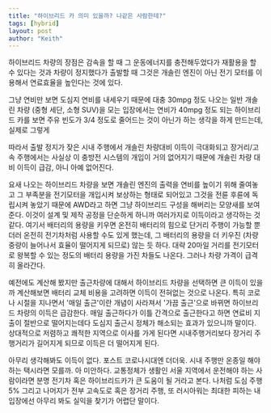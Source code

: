 ```yaml
---
title: "하이브리드 카 의미 있을까? 나같은 사람한테?"
tags: [hybrid]
layout: post
author: "Keith"
---
```


하이브리드 차량의 장점은 감속을 할 때 그 운동에너지를 충전해두었다가 재활용을 할 수 있다는 것과 차량이 정지했다가 출발할 때 그것은 개솔린 엔진이 아닌 전기 모터를 이용해서 연료효율을 높인다는 것에 있다. 

그냥 연비만 보면 도심지 연비를 내세우기 때문에 대충 30mpg 정도 나오는 일반 개솔린 차량 (중형 세단, 소형 SUV)을 모는 입장에서는 연비가 40mpg 정도 되는 하이브리드 카를 보면 주유 빈도가 3/4 정도로 줄어드는 것이 아닌가 하는 생각을 하게 만드는데, 실제로 그렇게 

따라서 출발 정지가 잦은 시내 주행에서 개솔린 차량대비 이득이 극대화되고 장거리/고속 주행에서는 사실상 이 충방전 시스템의 개입이 거의 없어지기 때문에 개솔린 차량 대비 이득이 급감, 아니 아예 없어진다.

요새 나오는 하이브리드 차량을 보면 개솔린 엔진의 출력을 연비를 높이기 위해 줄여놓고 그 부족분을 전기모터을 개입시켜 보상하는 형태로 되어있고 그것을 전륜 후륜에 독립시켜 놓았기 때문에 AWD라고 하면 그냥 하이브리드 구성을 해버리는 모양새를 보여준다. 이것이 설계 및 제작 공정을 단순하게 하니까 여러가지로 이득이라고 생각하는 것 같다. 여기서 배터리의 용량을 키우면 온전히 배터리의 힘으로 단거리 주행이 가능할 뿐더러 온전히 전기차처럼 사용할 수도 있게 했는데, 그 배터리의 용량을 더 키우진 (차량 중량이 늘어나서 효율이 떨어지게 되므로) 않는 듯 하다. 대략 20마일 거리를 전기모터로 왕복할 수 있는 정도의 배터리 용량을 가진 차들도 나온다. 그러나 차량 가격이 급격히 올라간다.

예전에도 계산해 봤지만 출근차량에 대해서 하이브리드 차량을 선택하면 큰 이득이 있을까 계산해보면 배터리 교체 비용을 고려하면 이득이 전혀없는 것으로 나온다. 특히 코로나 시절을 지나면서 '매일 출근'이란 개념이 사라져서 '가끔 출근'으로 바뀌면 하이브리드 차량의 이득은 급감한다. 매일 출근하다가 이틀 간격으로 출근한다고 하면 연료비 지출이 절반으로 떨어지는데다 도심지 출근시 정체가 해소되는 효과가 있으니까 말이다. 상대적으로 저렴하고 쾌적한 지역으로 이사를 가게 된다면 시내주행거리보다 장거리 주행거리가 길어지게 되므로 이득은 더 떨어지게 된다. 

아무리 생각해봐도 이득이 없다. 포스트 코로나시대엔 더더욱. 시내 주행만 온종일 해야 하는 택시라면 모를까. 아 미안하다. 교통정체가 생활인 서울 지역에서 운전해야 하는 사람이라면 분명 전기차 혹은 하이브리드카가 큰 도움이 될 거라고 본다. 나처럼 도심 주행 5% 그리고 나머지가 전부 고속도로 혹은 장거리 주행, 또 러시아워는 최대한 피하는 내 입장에선 아무리 봐도 실익을 찾기가 어렵단 말이다. 

